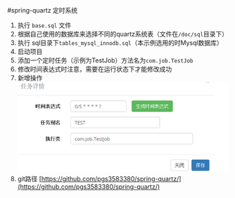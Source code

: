 #spring-quartz 定时系统  
1. 执行 `base.sql` 文件
2. 根据自己使用的数据库来选择不同的quartz系统表（文件在`/doc/sql`目录下）  
3. 执行 sql目录下`tables_mysql_innodb.sql`（本示例选用的时Mysql数据库）    
4. 启动项目  
5. 添加一个定时任务（示例为TestJob）方法名为`com.job.TestJob`
6. 修改时间表达式时注意，需要在运行状态下才能修改成功
7. 新增操作 ![](src/main/webapp/doc/newJob.png)  
8. git路径 [https://github.com/pgs3583380/spring-quartz/](https://github.com/pgs3583380/spring-quartz/)
